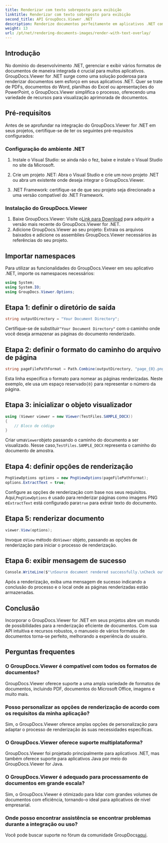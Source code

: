 ```yaml
---
title: Renderizar com texto sobreposto para exibição
linktitle: Renderizar com texto sobreposto para exibição
second_title: API GroupDocs.Viewer .NET
description: Renderize documentos perfeitamente em aplicativos .NET com GroupDocs.Viewer, suportando vários formatos para aprimorar a experiência do usuário.
weight: 13
url: /pt/net/rendering-documents-images/render-with-text-overlay/
---
```

## Introdução
No domínio do desenvolvimento .NET, gerenciar e exibir vários formatos de documentos de maneira integrada é crucial para muitos aplicativos. GroupDocs.Viewer for .NET surge como uma solução poderosa para renderizar documentos sem esforço em seus aplicativos .NET. Quer se trate de PDFs, documentos do Word, planilhas do Excel ou apresentações do PowerPoint, o GroupDocs.Viewer simplifica o processo, oferecendo uma variedade de recursos para visualização aprimorada de documentos.
## Pré-requisitos
Antes de se aprofundar na integração do GroupDocs.Viewer for .NET em seus projetos, certifique-se de ter os seguintes pré-requisitos configurados:
### Configuração do ambiente .NET
1. Instale o Visual Studio: se ainda não o fez, baixe e instale o Visual Studio no site da Microsoft.
   
2. Crie um projeto .NET: Abra o Visual Studio e crie um novo projeto .NET ou abra um existente onde deseja integrar o GroupDocs.Viewer.
3. .NET Framework: certifique-se de que seu projeto seja direcionado a uma versão compatível do .NET Framework.
### Instalação do GroupDocs.Viewer
1.  Baixe GroupDocs.Viewer: Visite o[Link para Download](https://releases.groupdocs.com/viewer/net/) para adquirir a versão mais recente do GroupDocs.Viewer for .NET.
2. Adicione GroupDocs.Viewer ao seu projeto: Extraia os arquivos baixados e adicione os assemblies GroupDocs.Viewer necessários às referências do seu projeto.

## Importar namespaces
Para utilizar as funcionalidades do GroupDocs.Viewer em seu aplicativo .NET, importe os namespaces necessários:
```csharp
using System;
using System.IO;
using GroupDocs.Viewer.Options;
```

## Etapa 1: definir o diretório de saída
```csharp
string outputDirectory = "Your Document Directory";
```
 Certifique-se de substituir`"Your Document Directory"` com o caminho onde você deseja armazenar as páginas do documento renderizado.
## Etapa 2: definir o formato do caminho do arquivo de página
```csharp
string pageFilePathFormat = Path.Combine(outputDirectory, "page_{0}.png");
```
 Esta linha especifica o formato para nomear as páginas renderizadas. Neste exemplo, ele usa um espaço reservado`{0}` para representar o número da página.
## Etapa 3: inicializar o objeto visualizador
```csharp
using (Viewer viewer = new Viewer(TestFiles.SAMPLE_DOCX))
{
    // Bloco de código
}
```
 Criar uma`Viewer`objeto passando o caminho do documento a ser visualizado. Nesse caso,`TestFiles.SAMPLE_DOCX` representa o caminho do documento de amostra.
## Etapa 4: definir opções de renderização
```csharp
PngViewOptions options = new PngViewOptions(pageFilePathFormat);
options.ExtractText = true;
```
 Configure as opções de renderização com base nos seus requisitos. Aqui,`PngViewOptions` é usado para renderizar páginas como imagens PNG e`ExtractText` está configurado para`true` para extrair texto do documento.
## Etapa 5: renderizar documento
```csharp
viewer.View(options);
```
 Invoque o`View` método do`Viewer` objeto, passando as opções de renderização para iniciar o processo de renderização.
## Etapa 6: exibir mensagem de sucesso
```csharp
Console.WriteLine($"\nSource document rendered successfully.\nCheck output in {outputDirectory}.");
```
Após a renderização, exiba uma mensagem de sucesso indicando a conclusão do processo e o local onde as páginas renderizadas estão armazenadas.

## Conclusão
Incorporar o GroupDocs.Viewer for .NET em seus projetos abre um mundo de possibilidades para a renderização eficiente de documentos. Com sua API intuitiva e recursos robustos, o manuseio de vários formatos de documentos torna-se perfeito, melhorando a experiência do usuário.
## Perguntas frequentes
### O GroupDocs.Viewer é compatível com todos os formatos de documentos?
GroupDocs.Viewer oferece suporte a uma ampla variedade de formatos de documentos, incluindo PDF, documentos do Microsoft Office, imagens e muito mais.
### Posso personalizar as opções de renderização de acordo com os requisitos da minha aplicação?
Sim, o GroupDocs.Viewer oferece amplas opções de personalização para adaptar o processo de renderização às suas necessidades específicas.
### O GroupDocs.Viewer oferece suporte multiplataforma?
GroupDocs.Viewer foi projetado principalmente para aplicativos .NET, mas também oferece suporte para aplicativos Java por meio do GroupDocs.Viewer for Java.
### O GroupDocs.Viewer é adequado para processamento de documentos em grande escala?
Sim, o GroupDocs.Viewer é otimizado para lidar com grandes volumes de documentos com eficiência, tornando-o ideal para aplicativos de nível empresarial.
### Onde posso encontrar assistência se encontrar problemas durante a integração ou uso?
 Você pode buscar suporte no fórum da comunidade GroupDocs[aqui](https://forum.groupdocs.com/c/viewer/9).